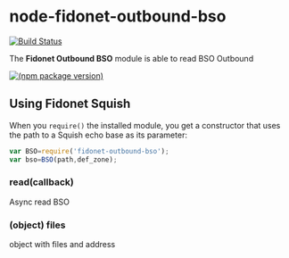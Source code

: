 node-fidonet-outbound-bso
=========================

[![Build Status](https://travis-ci.org/askovpen/node-fidonet-outbound-bso.svg?branch=master)](https://travis-ci.org/askovpen/node-fidonet-outbound-bso)

The **Fidonet Outbound BSO** module is able to read BSO Outbound

[![(npm package version)](https://nodei.co/npm/fidonet-outbound-bso.png?downloads=true)](https://npmjs.org/package/fidonet-outbound-bso)

## Using Fidonet Squish

When you `require()` the installed module, you get a constructor that uses the path to a Squish echo base as its parameter:

```js
var BSO=require('fidonet-outbound-bso');
var bso=BSO(path,def_zone);
```

### read(callback)

Async read BSO

### (object) files

object with files and address

